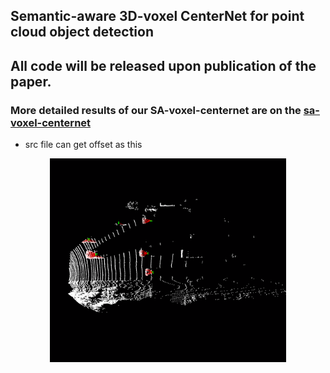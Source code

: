 ## Semantic-aware 3D-voxel CenterNet for point cloud object detection
## All code will be released upon publication of the paper.
### More detailed results of our SA-voxel-centernet are on the [sa-voxel-centernet](http://www.cvlibs.net/datasets/kitti/eval_object_detail.php?&result=6832bef733b8ae207539e5dbb9d186f572ab8959)

* src file can get offset as this
<p align="center">
  <img src="img/example2.png" width="75%">
</p>
